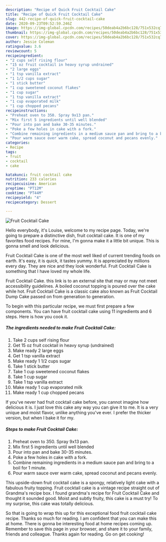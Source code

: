 ```yaml
---
description: "Recipe of Quick Fruit Cocktail Cake"
title: "Recipe of Quick Fruit Cocktail Cake"
slug: 442-recipe-of-quick-fruit-cocktail-cake
date: 2020-09-23T09:52:59.246Z
image: https://img-global.cpcdn.com/recipes/50deab4a2b6bc128/751x532cq70/fruit-cocktail-cake-recipe-main-photo.jpg
thumbnail: https://img-global.cpcdn.com/recipes/50deab4a2b6bc128/751x532cq70/fruit-cocktail-cake-recipe-main-photo.jpg
cover: https://img-global.cpcdn.com/recipes/50deab4a2b6bc128/751x532cq70/fruit-cocktail-cake-recipe-main-photo.jpg
author: Jessie Coleman
ratingvalue: 3.6
reviewcount: 5
recipeingredient:
- "2 cups self rising flour"
- "15 oz fruit cocktail in heavy syrup undrained"
- "2 large eggs"
- "1 tsp vanilla extract"
- "1 1/2 cups sugar"
- "1 stick butter"
- "1 cup sweetened coconut flakes"
- "1 cup sugar"
- "1 tsp vanilla extract"
- "1 cup evaporated milk"
- "1 cup chopped pecans"
recipeinstructions:
- "Preheat oven to 350. Spray 9x13 pan."
- "Mix first 5 ingredients until well blended"
- "Pour into pan and bake 30-35 minutes."
- "Poke a few holes in cake with a fork."
- "Combine remaining ingredients in a medium sauce pan and bring to a boil for 1 minute."
- "Pour warm sauce over warm cake, spread coconut and pecans evenly."
categories:
- Recipe
tags:
- fruit
- cocktail
- cake

katakunci: fruit cocktail cake 
nutrition: 233 calories
recipecuisine: American
preptime: "PT12M"
cooktime: "PT44M"
recipeyield: "4"
recipecategory: Dessert

---
```



![Fruit Cocktail Cake](https://img-global.cpcdn.com/recipes/50deab4a2b6bc128/751x532cq70/fruit-cocktail-cake-recipe-main-photo.jpg)

Hello everybody, it's Louise, welcome to my recipe page. Today, we're going to prepare a distinctive dish, fruit cocktail cake. It is one of my favorites food recipes. For mine, I'm gonna make it a little bit unique. This is gonna smell and look delicious.

Fruit Cocktail Cake is one of the most well liked of current trending foods on earth. It's easy, it is quick, it tastes yummy. It is appreciated by millions every day. They are nice and they look wonderful. Fruit Cocktail Cake is something that I have loved my whole life.

Fruit Cocktail Cake. this link is to an external site that may or may not meet accessibility guidelines. A boiled coconut topping is poured over the cake while hot. Fruit Cocktail Cake is a classic cake also known as Fruit Cocktail Dump Cake passed on from generation to generation.


To begin with this particular recipe, we must first prepare a few components. You can have fruit cocktail cake using 11 ingredients and 6 steps. Here is how you cook it.

<!--inarticleads1-->

##### The ingredients needed to make Fruit Cocktail Cake:

1. Take 2 cups self rising flour
1. Get 15 oz fruit cocktail in heavy syrup (undrained)
1. Make ready 2 large eggs
1. Get 1 tsp vanilla extract
1. Make ready 1 1/2 cups sugar
1. Take 1 stick butter
1. Take 1 cup sweetened coconut flakes
1. Take 1 cup sugar
1. Take 1 tsp vanilla extract
1. Make ready 1 cup evaporated milk
1. Make ready 1 cup chopped pecans


If you&#39;ve never had fruit cocktail cake before, you cannot imagine how delicious it is. I just love this cake any way you can give it to me. It is a very unique and moist flavor, unlike anything you&#39;ve ever. I prefer the thicker version, but when I bake it for my. 

<!--inarticleads2-->

##### Steps to make Fruit Cocktail Cake:

1. Preheat oven to 350. Spray 9x13 pan.
1. Mix first 5 ingredients until well blended
1. Pour into pan and bake 30-35 minutes.
1. Poke a few holes in cake with a fork.
1. Combine remaining ingredients in a medium sauce pan and bring to a boil for 1 minute.
1. Pour warm sauce over warm cake, spread coconut and pecans evenly.


This upside-down fruit cocktail cake is a spongy, relatively light cake with a fabulous fruity topping. Fruit cocktail cake is a vintage recipe straight out of Grandma&#39;s recipe box. I found grandma&#39;s recipe for Fruit Cocktail Cake and thought it sounded good. Moist and subtly fruity, this cake is a must try! To my surprise, this cake was totally delicious. 

So that is going to wrap this up for this exceptional food fruit cocktail cake recipe. Thanks so much for reading. I am confident that you can make this at home. There is gonna be interesting food at home recipes coming up. Remember to save this page in your browser, and share it to your family, friends and colleague. Thanks again for reading. Go on get cooking!
